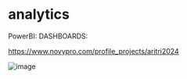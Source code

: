 # analytics
PowerBI: DASHBOARDS: 

https://www.novypro.com/profile_projects/aritri2024 

![image](https://github.com/aritrichatterjee9/analytics/assets/73156770/32e9011c-ff3e-461d-bca9-9b58932659d8)


